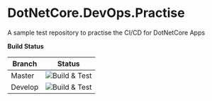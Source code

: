 # DotNetCore.DevOps.Practise
A sample test repository to practise the CI/CD for DotNetCore Apps

__Build Status__

Branch | Status |
--- | --- | 
Master | ![Build & Test](https://github.com/simpleminds619/DotNetCore.DevOps.Practise/workflows/Build%20&%20Test/badge.svg?branch=master) | 
Develop  | ![Build & Test](https://github.com/simpleminds619/DotNetCore.DevOps.Practise/workflows/Build%20&%20Test/badge.svg?branch=develop) |



